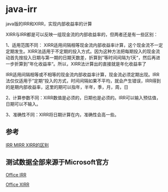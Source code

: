 # java-irr

java版的IRR和XIRR，实现内部收益率的计算

XIRR与IRR都是可以反映一组现金流的内部收益率的，但两者还是有一些区别：

1、适用范围不同：
  XIRR适用间隔相等现金流内部收益率计算，这个现金流不一定定期发生。XIRR法适用于不定期的投入方式。因为这种方法把每期投入的现金流动首先按投入日期与第一期的日期天数差，折算到”等时间间隔为1天“，然后再进一步折算到”年化收益率“。所以，XIRR法计算出的直接就是年化收益率了

  IRR适用间隔相等或不相等的现金流内部收益率计算，现金流必须定期出现。IRR法仅仅适用于”定期“投入的方式，时间间隔如果不平均，就会产生错误，IRR得到的是期内部收益率，这里的期可以指年，半年，季，月，周，日

2、计算参数不同：XIRR数值是必须的，日期也是必须的。IRR可以输入预估值，日期可以不输入。

3、准确性不同：XIRR将日期计算在内，准确性会高一些。

## 参考

[IRR MIRR XIRR的区别](https://zhidao.baidu.com/question/1541287445672685307.html)

## 测试数据全部来源于Microsoft官方

[Office IRR](https://support.office.com/zh-cn/article/IRR-%E5%87%BD%E6%95%B0-64925eaa-9988-495b-b290-3ad0c163c1bc)

[Office XIRR](https://support.office.com/zh-cn/article/XIRR-%E5%87%BD%E6%95%B0-de1242ec-6477-445b-b11b-a303ad9adc9d)

